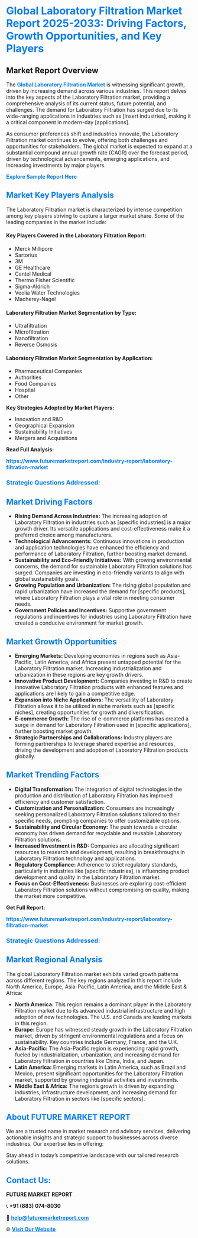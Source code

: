 <h1 style="color: #007BFF;">Global Laboratory Filtration Market Report 2025-2033: Driving Factors, Growth Opportunities, and Key Players</h1>

<section id="overview">
<h2>Market Report Overview</h2>
<p>The <a href="https://www.futuremarketreport.com/industry-report/laboratory-filtration-market" style="color: #007BFF; text-decoration: none;"><strong>Global Laboratory Filtration Market</strong></a> is witnessing significant growth, driven by increasing demand across various industries. This report delves into the key aspects of the Laboratory Filtration market, providing a comprehensive analysis of its current status, future potential, and challenges. The demand for Laboratory Filtration has surged due to its wide-ranging applications in industries such as [insert industries], making it a critical component in modern-day [applications].</p>
<p>As consumer preferences shift and industries innovate, the Laboratory Filtration market continues to evolve, offering both challenges and opportunities for stakeholders. The global market is expected to expand at a substantial compound annual growth rate (CAGR) over the forecast period, driven by technological advancements, emerging applications, and increasing investments by major players.</p>
</section>

<section id="overview">
<p><a href="https://www.futuremarketreport.com/request-sample/reportId=97501" style="color: #007BFF; text-decoration: none;"><strong>Explore Sample Report Here</strong></a></p>
</section>

<section id="key-players">
<h2 style="color: #007BFF;">Market Key Players Analysis</h2>
<p>The Laboratory Filtration market is characterized by intense competition among key players striving to capture a larger market share. Some of the leading companies in the market include:</p>
<h4>Key Players Covered in the Laboratory Filtration Report:</h4>
<ul><li>Merck Millipore</li><li>Sartorius</li><li>3M</li><li>GE Healthcare</li><li>Cantel Medical</li><li>Thermo Fisher Scientific</li><li>Sigma-Aldrich</li><li>Veolia Water Technologies</li><li>Macherey-Nagel</li></ul>
<h4>Laboratory Filtration Market Segmentation by Type:</h4>
<ul><li>Ultrafiltration</li><li>Microfiltration</li><li>Nanofiltration</li><li>Reverse Osmosis</li></ul>

<h4>Laboratory Filtration Market Segmentation by Application:</h4>
<ul><li>Pharmaceutical Companies</li><li>Authorities</li><li>Food Companies</li><li>Hospital</li><li>Other</li></ul>
<p><strong>Key Strategies Adopted by Market Players:</strong></p>
<ul>
<li>Innovation and R&D</li>
<li>Geographical Expansion</li>
<li>Sustainability Initiatives</li>
<li>Mergers and Acquisitions</li>
</ul>
</section>

<section>
<p><strong>Read Full Analysis: </strong></p><a href="https://www.futuremarketreport.com/industry-report/laboratory-filtration-market" style="color: #007BFF; text-decoration: none;"><strong>https://www.futuremarketreport.com/industry-report/laboratory-filtration-market</strong></a>
<h3 style="color: #007BFF;">Strategic Questions Addressed:</h3>
</section>

<section id="driving-factors">
<h2 style="color: #007BFF;">Market Driving Factors</h2>
<ul>
<li><strong>Rising Demand Across Industries:</strong> The increasing adoption of Laboratory Filtration in industries such as [specific industries] is a major growth driver. Its versatile applications and cost-effectiveness make it a preferred choice among manufacturers.</li>
<li><strong>Technological Advancements:</strong> Continuous innovations in production and application technologies have enhanced the efficiency and performance of Laboratory Filtration, further boosting market demand.</li>
<li><strong>Sustainability and Eco-Friendly Initiatives:</strong> With growing environmental concerns, the demand for sustainable Laboratory Filtration solutions has surged. Companies are investing in eco-friendly variants to align with global sustainability goals.</li>
<li><strong>Growing Population and Urbanization:</strong> The rising global population and rapid urbanization have increased the demand for [specific products], where Laboratory Filtration plays a vital role in meeting consumer needs.</li>
<li><strong>Government Policies and Incentives:</strong> Supportive government regulations and incentives for industries using Laboratory Filtration have created a conducive environment for market growth.</li>
</ul>
</section>

<section id="growth-opportunities">
<h2 style="color: #007BFF;">Market Growth Opportunities</h2>
<ul>
<li><strong>Emerging Markets:</strong> Developing economies in regions such as Asia-Pacific, Latin America, and Africa present untapped potential for the Laboratory Filtration market. Increasing industrialization and urbanization in these regions are key growth drivers.</li>
<li><strong>Innovative Product Development:</strong> Companies investing in R&D to create innovative Laboratory Filtration products with enhanced features and applications are likely to gain a competitive edge.</li>
<li><strong>Expansion into Niche Applications:</strong> The versatility of Laboratory Filtration allows it to be utilized in niche markets such as [specific niches], creating opportunities for growth and diversification.</li>
<li><strong>E-commerce Growth:</strong> The rise of e-commerce platforms has created a surge in demand for Laboratory Filtration used in [specific applications], further boosting market growth.</li>
<li><strong>Strategic Partnerships and Collaborations:</strong> Industry players are forming partnerships to leverage shared expertise and resources, driving the development and adoption of Laboratory Filtration products globally.</li>
</ul>
</section>

<section id="trending-factors">
<h2 style="color: #007BFF;">Market Trending Factors</h2>
<ul>
<li><strong>Digital Transformation:</strong> The integration of digital technologies in the production and distribution of Laboratory Filtration has improved efficiency and customer satisfaction.</li>
<li><strong>Customization and Personalization:</strong> Consumers are increasingly seeking personalized Laboratory Filtration solutions tailored to their specific needs, prompting companies to offer customizable options.</li>
<li><strong>Sustainability and Circular Economy:</strong> The push towards a circular economy has driven demand for recyclable and reusable Laboratory Filtration solutions.</li>
<li><strong>Increased Investment in R&D:</strong> Companies are allocating significant resources to research and development, resulting in breakthroughs in Laboratory Filtration technology and applications.</li>
<li><strong>Regulatory Compliance:</strong> Adherence to strict regulatory standards, particularly in industries like [specific industries], is influencing product development and quality in the Laboratory Filtration market.</li>
<li><strong>Focus on Cost-Effectiveness:</strong> Businesses are exploring cost-efficient Laboratory Filtration solutions without compromising on quality, making the market more competitive.</li>
</ul>
</section>

<section>
<p><strong>Get Full Report: </strong></p><a href="https://www.futuremarketreport.com/industry-report/laboratory-filtration-market" style="color: #007BFF; text-decoration: none;"><strong>https://www.futuremarketreport.com/industry-report/laboratory-filtration-market</strong></a>
<h3 style="color: #007BFF;">Strategic Questions Addressed:</h3>
</section>


<section id="regional-analysis">
<h2 style="color: #007BFF;">Market Regional Analysis</h2>
<p>The global Laboratory Filtration market exhibits varied growth patterns across different regions. The key regions analyzed in this report include North America, Europe, Asia-Pacific, Latin America, and the Middle East & Africa:</p>
<ul>
<li><strong>North America:</strong> This region remains a dominant player in the Laboratory Filtration market due to its advanced industrial infrastructure and high adoption of new technologies. The U.S. and Canada are leading markets in this region.</li>
<li><strong>Europe:</strong> Europe has witnessed steady growth in the Laboratory Filtration market, driven by stringent environmental regulations and a focus on sustainability. Key countries include Germany, France, and the U.K.</li>
<li><strong>Asia-Pacific:</strong> The Asia-Pacific region is experiencing rapid growth, fueled by industrialization, urbanization, and increasing demand for Laboratory Filtration in countries like China, India, and Japan.</li>
<li><strong>Latin America:</strong> Emerging markets in Latin America, such as Brazil and Mexico, present significant opportunities for the Laboratory Filtration market, supported by growing industrial activities and investments.</li>
<li><strong>Middle East & Africa:</strong> The region’s growth is driven by expanding industries, infrastructure development, and increasing demand for Laboratory Filtration in sectors like [specific sectors].</li>
</ul>
</section>

<footer>
<h2 style="color: #007BFF;">About FUTURE MARKET REPORT</h2>
<p>We are a trusted name in market research and advisory services, delivering actionable insights and strategic support to businesses across diverse industries. Our expertise lies in offering:</p>

<p>Stay ahead in today’s competitive landscape with our tailored research solutions.</p>

<h2 style="color: #007BFF;">Contact Us:</h2>
<p><strong>FUTURE MARKET REPORT</strong></p>
<p>📞 <strong>+91 (883) 074-8030</strong></p>
<p>📧 <strong><a href="mailto:help@futuremarketreport.com" style="color: #007BFF;">help@futuremarketreport.com</a></strong></p>
<p>🌐 <strong><a href="https://www.futuremarketreport.com/" style="color: #007BFF;">Visit Our Website</a></strong></p>
</footer>